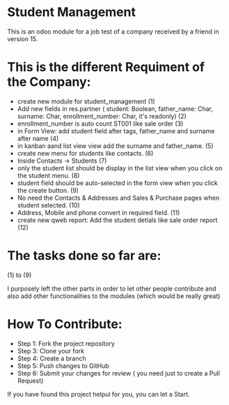 # Student Management
This is an odoo module for a job test of a company received by a friend in version 15.

# This is the different Requiment of the Company:
  - create new module for student_management (1)
  - Add new fields in res.partner ( student: Boolean, father_name: Char, surname: Char, enrollment_number: Char, it's readonly) (2)
  - enrollment_number is auto count ST001 like sale order (3)
  - in Form View: add student field after tags, father_name and surname after name (4)
  - in kanban aand list view view add the surname and  father_name. (5)
  - create new menu for students like contacts. (6)
  - Inside Contacts -> Students (7)
  - only the student list should be display in the list view when you click on the student menu. (8)
  - student field should be auto-selected in the form view when you click the create button. (9)
  - No need the Contacts & Addresses and Sales & Purchase pages when student selected. (10)
  - Address, Mobile and phone convert in required field. (11)
  - create new qweb report: Add the student detials like sale order report (12)

# The tasks done so far are:
(1) to (9)

I purposely left the other parts in order to let other people contribute and also 
add other functionalities to the modules (which would be really great)

# How To Contribute:
- Step 1: Fork the project repository
- Step 3: Clone your fork 
- Step 4: Create a branch 
- Step 5: Push changes to GitHub
- Step 6: Submit your changes for review ( you need just to create a Pull Request)

If you have found this project helpul for you, you can let a Start. 
